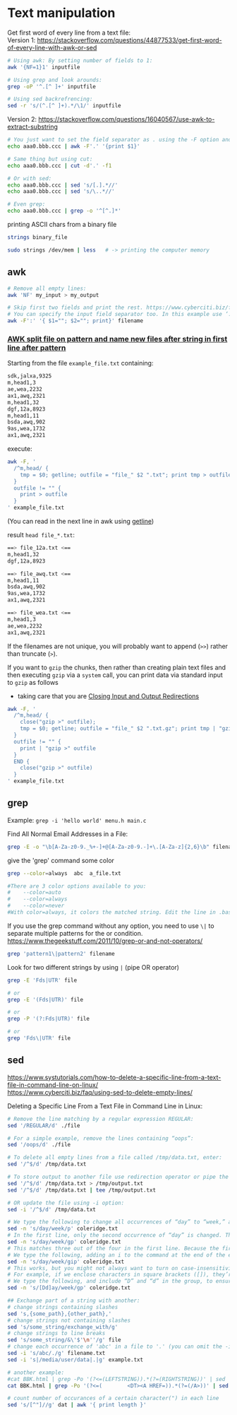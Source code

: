 # Text manipulation

Get first word of every line from a text file:  
Version 1: https://stackoverflow.com/questions/44877533/get-first-word-of-every-line-with-awk-or-sed
```bash
# Using awk: By setting number of fields to 1:
awk '{NF=1}1' inputfile   

# Using grep and look arounds:
grep -oP '^.[^ ]+' inputfile

# Using sed backrefrencing:
sed -r 's/(^.[^ ]+).*/\1/' inputfile
```

Version 2: https://stackoverflow.com/questions/16040567/use-awk-to-extract-substring
```bash
# You just want to set the field separator as . using the -F option and print the first field:
echo aaa0.bbb.ccc | awk -F'.' '{print $1}'

# Same thing but using cut:
echo aaa0.bbb.ccc | cut -d'.' -f1

# Or with sed:
echo aaa0.bbb.ccc | sed 's/[.].*//'
echo aaa0.bbb.ccc | sed 's/\..*//'

# Even grep:
echo aaa0.bbb.ccc | grep -o '^[^.]*'
```

printing ASCII chars from a binary file
```bash
strings binary_file

sudo strings /dev/mem | less   # -> printing the computer memory
```

## awk

```bash
# Remove all empty lines:
awk 'NF' my_input > my_output
```

```bash
# Skip first two fields and print the rest. https://www.cyberciti.biz/faq/unix-linux-bsd-appleosx-skip-fields-command/
# You can specify the input field separator too. In this example use ‘:’ as the input field separator:
awk -F':' '{ $1=""; $2=""; print}' filename
```

### [AWK split file on pattern and name new files after string in first line after pattern](https://askubuntu.com/questions/1176043/awk-split-file-on-pattern-and-name-new-files-after-string-in-first-line-after-pa)  
Starting from the file `example_file.txt` containing:
```bash
sdk,jalxa,9325
m,head1,3
ae,wea,2232
ax1,awq,2321
m,head1,32
dgf,12a,8923
m,head1,11
bsda,awq,902
9as,wea,1732
ax1,awq,2321
```

execute:
```bash
awk -F, '
  /^m,head/ {
    tmp = $0; getline; outfile = "file_" $2 ".txt"; print tmp > outfile
  } 
  outfile != "" {
    print > outfile
  }
' example_file.txt
```
(You can read in the next line in awk using [getline](https://www.gnu.org/software/gawk/manual/html_node/Getline.html))

result `head file_*.txt`:
```bash
==> file_12a.txt <==
m,head1,32
dgf,12a,8923

==> file_awq.txt <==
m,head1,11
bsda,awq,902
9as,wea,1732
ax1,awq,2321

==> file_wea.txt <==
m,head1,3
ae,wea,2232
ax1,awq,2321
```
If the filenames are not unique, you will probably want to append (`>>`) rather than truncate (`>`).

If you want to `gzip` the chunks, then rather than creating plain text files and then executing `gzip` via a `system` call, you can print data via standard input to `gzip` as follows
- taking care that you are [Closing Input and Output Redirections](https://www.gnu.org/software/gawk/manual/html_node/Close-Files-And-Pipes.html#Close-Files-And-Pipes)
```bash
awk -F, '
  /^m,head/ {
    close("gzip >" outfile); 
    tmp = $0; getline; outfile = "file_" $2 ".txt.gz"; print tmp | "gzip >" outfile
  } 
  outfile != "" {
    print | "gzip >" outfile
  } 
  END {
    close("gzip >" outfile)
  }
' example_file.txt
```



## grep

Example: `grep -i 'hello world' menu.h main.c`

Find All Normal Email Addresses in a File:
```bash
grep -E -o "\b[A-Za-z0-9._%+-]+@[A-Za-z0-9.-]+\.[A-Za-z]{2,6}\b" filename.txt
```

give the 'grep' command some color
```bash
grep --color=always  abc  a_file.txt

#There are 3 color options available to you:
#    --color=auto
#    --color=always
#    --color=never
#With color=always, it colors the matched string. Edit the line in .bashrc to make the change permanent!
```

If you use the grep command without any option, you need to use `\|` to separate multiple patterns for the or condition. https://www.thegeekstuff.com/2011/10/grep-or-and-not-operators/
```bash
grep 'pattern1\|pattern2' filename
```

Look for two different strings by using `|` (pipe OR operator)
```bash
grep -E 'Fds|UTR' file

# or
grep -E '(Fds|UTR)' file

# or
grep -P '(?:Fds|UTR)' file

# or
grep 'Fds\|UTR' file
```


## sed

https://www.systutorials.com/how-to-delete-a-specific-line-from-a-text-file-in-command-line-on-linux/  
https://www.cyberciti.biz/faq/using-sed-to-delete-empty-lines/  

Deleting a Specific Line From a Text File in Command Line in Linux:
```bash
# Remove the line matching by a regular expression REGULAR:
sed '/REGULAR/d' ./file

# For a simple example, remove the lines containing “oops”:
sed '/oops/d' ./file

# To delete all empty lines from a file called /tmp/data.txt, enter:
sed '/^$/d' /tmp/data.txt

# To store output to another file use redirection operator or pipe the output to 'tee' which displays the output at the same time:
sed '/^$/d' /tmp/data.txt > /tmp/output.txt
sed '/^$/d' /tmp/data.txt | tee /tmp/output.txt

# OR update the file using -i option:
sed -i '/^$/d' /tmp/data.txt 

# We type the following to change all occurrences of “day” to “week,” and give the mariner and albatross more time to bond:
sed -n 's/day/week/p' coleridge.txt
# In the first line, only the second occurrence of “day” is changed. This is because sed stops after the first match per line. We have to add a “g” at the end of the expression, as shown below, to perform a global search so all matches in each line are processed:
sed -n 's/day/week/gp' coleridge.txt
# This matches three out of the four in the first line. Because the first word is “Day,” and sed is case-sensitive, it doesn’t consider that instance to be the same as “day.”
# We type the following, adding an i to the command at the end of the expression to indicate case-insensitivity:
sed -n 's/day/week/gip' coleridge.txt
# This works, but you might not always want to turn on case-insensitivity for everything. In those instances, you can use a regex group to add pattern-specific case-insensitivity.
# For example, if we enclose characters in square brackets ([]), they’re interpreted as “any character from this list of characters.”
# We type the following, and include “D” and “d” in the group, to ensure it matches both “Day” and “day”:
sed -n 's/[Dd]ay/week/gp' coleridge.txt

## Exchange part of a string with another:
# change strings containing slashes
sed 's,{some_path},{other_path},'
# change strings not containing slashes
sed 's/some_string/exchange_with/g'
# change strings to line breaks
sed 's/some_string/&\'$'\n''/g' file
# change each occurrence of 'abc' in a file to '.' (you can omit the -i option to print the results to the terminal)
sed -i 's/abc/./g' filename.txt
sed -i 's|/media/user/data|.|g' example.txt

# another example:
#cat BBK.html | grep -Po '(?<=(LEFTSTRING)).*(?=(RIGHTSTRING))' | sed 's/tausch_das/mit_dem/g' > Database.csv
cat BBK.html | grep -Po '(?<=(        <DT><A HREF=)).*(?=(/A>))' | sed 's,^,./lzeditor -e ,' | sed 's/ target="_blank"/ /g' | sed 's/>/"/g' | sed 's/</" "BBK"/g' > BBK.txt

# count number of occurances of a certain character(") in each line
sed 's/[^"]//g' dat | awk '{ print length }'
```

